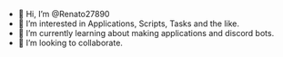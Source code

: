 - 👋 Hi, I’m @Renato27890
- 👀 I’m interested in Applications, Scripts, Tasks and the like.
- 🌱 I’m currently learning about making applications and discord bots.
- 💞️ I’m looking to collaborate.

<!---
Renato27890/Renato27890 is a ✨ special ✨ repository because its `README.md` (this file) appears on your GitHub profile.
You can click the Preview link to take a look at your changes.
--->

